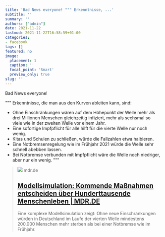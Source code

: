 ```yaml
---
title: 'Bad News everyone! """ Erkenntnisse, ...'
subtitle: ''
summary: ''
authors: ["admin"]
date: 2021-11-22
lastmod: 2021-11-22T16:58:59+01:00
categories:
- facebook
tags: []
featured: no
image:
  placement: 1
  caption: ''
  focal_point: 'Smart'
  preview_only: true
slug: ''
---
```

Bad News everyone!

"""
Erkenntnisse, die man aus den Kurven ableiten kann, sind:
- Ohne Einschränkungen wären auf dem Höhepunkt der Welle mehr als drei Millionen Menschen gleichzeitig infiziert, mehr als sechsmal so viele wie in der zweiten Welle vor einem Jahr.
- Eine sofortige Impfpflicht für alle hilft für die vierte Welle nur noch wenig.
- Kitas und Schulen zu schließen, würde die Fallzahlen etwa halbieren.
- Eine Notbremsenregelung wie im Frühjahr 2021 würde die Welle sehr schnell abebben lassen.
- Bei Notbremse verbunden mit Impfpflicht wäre die Welle noch niedriger, aber nur ein wenig.
"""
> [![](https://cdn.mdr.de/wissen/diagrammbild-simulation-vierte-welle-112_v-variantBig16x9_wm-true_zc-ecbbafc6.png?version=56916)](https://www.mdr.de/wissen/covid-vierte-welle-modellsimulation-szenarien-tote-100.html)
> mdr.de
> ## [Modellsimulation: Kommende Maßnahmen entscheiden über Hunderttausende Menschenleben | MDR.DE](https://www.mdr.de/wissen/covid-vierte-welle-modellsimulation-szenarien-tote-100.html)
>
>Eine komplexe Modellsimulation zeigt: Ohne neue Einschränkungen würden in Deutschland im Laufe der vierten Welle mindestens 200.000 Menschen mehr sterben als bei einer Notbremse wie im Frühjahr.

